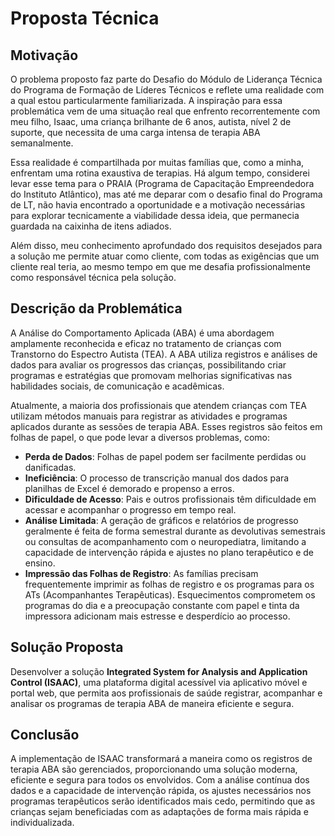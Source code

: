 # Proposta Técnica

## Motivação
O problema proposto faz parte do Desafio do Módulo de Liderança Técnica do Programa de Formação de Líderes Técnicos e reflete uma realidade com a qual estou particularmente familiarizada. A inspiração para essa problemática vem de uma situação real que enfrento recorrentemente com meu filho, Isaac, uma criança brilhante de 6 anos, autista, nível 2 de suporte, que necessita de uma carga intensa de terapia ABA semanalmente.

Essa realidade é compartilhada por muitas famílias que, como a minha, enfrentam uma rotina exaustiva de terapias. Há algum tempo, considerei levar esse tema para o PRAIA (Programa de Capacitação Empreendedora do Instituto Atlântico), mas até me deparar com o desafio final do Programa de LT, não havia encontrado a oportunidade e a motivação necessárias para explorar tecnicamente a viabilidade dessa ideia, que permanecia guardada na caixinha de itens adiados.

Além disso, meu conhecimento aprofundado dos requisitos desejados para a solução me permite atuar como cliente, com todas as exigências que um cliente real teria, ao mesmo tempo em que me desafia profissionalmente como responsável técnica pela solução.

## Descrição da Problemática
A Análise do Comportamento Aplicada (ABA) é uma abordagem amplamente reconhecida e eficaz no tratamento de crianças com Transtorno do Espectro Autista (TEA). A ABA utiliza registros e análises de dados para avaliar os progressos das crianças, possibilitando criar programas e estratégias que promovam melhorias significativas nas habilidades sociais, de comunicação e acadêmicas.

Atualmente, a maioria dos profissionais que atendem crianças com TEA utilizam métodos manuais para registrar as atividades e programas aplicados durante as sessões de terapia ABA. Esses registros são feitos em folhas de papel, o que pode levar a diversos problemas, como:
- **Perda de Dados**: Folhas de papel podem ser facilmente perdidas ou danificadas.
- **Ineficiência**: O processo de transcrição manual dos dados para planilhas de Excel é demorado e propenso a erros.
- **Dificuldade de Acesso**: Pais e outros profissionais têm dificuldade em acessar e acompanhar o progresso em tempo real.
- **Análise Limitada**: A geração de gráficos e relatórios de progresso geralmente é feita de forma semestral durante as devolutivas semestrais ou consultas de acompanhamento com o neuropediatra, limitando a capacidade de intervenção rápida e ajustes no plano terapêutico e de ensino.
- **Impressão das Folhas de Registro**: As famílias precisam frequentemente imprimir as folhas de registro e os programas para os ATs (Acompanhantes Terapêuticas). Esquecimentos comprometem os programas do dia e a preocupação constante com papel e tinta da impressora adicionam mais estresse e desperdício ao processo.

## Solução Proposta
Desenvolver a solução **Integrated System for Analysis and Application Control (ISAAC)**, uma plataforma digital acessível via aplicativo móvel e portal web, que permita aos profissionais de saúde registrar, acompanhar e analisar os programas de terapia ABA de maneira eficiente e segura. 

## Conclusão
A implementação de ISAAC transformará a maneira como os registros de terapia ABA são gerenciados, proporcionando uma solução moderna, eficiente e segura para todos os envolvidos. Com a análise contínua dos dados e a capacidade de intervenção rápida, os ajustes necessários nos programas terapêuticos serão identificados mais cedo, permitindo que as crianças sejam beneficiadas com as adaptações de forma mais rápida e individualizada.
